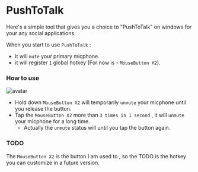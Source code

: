 # PushToTalk

Here's a simple tool that gives you a choice to "PushToTalk" on windows for your any social applications.

When you start to use `PushToTalk` :

- it will `mute` your primary micphone.
- it will register `1` global hotkey (For now is - `MouseButton X2`).

### How to use

![avatar](https://github.com/BokAugust/PushToTalk_Winform/blob/master/PushToTalk.png?raw=true)
- Hold down `MouseButton X2` will temporarily `unmute` your micphone until you release the button.
- Tap the `MouseButton X2` more than `3 times in 1 second` , it will `unmute` your micphone for a long time. 
  - Actually the `unmute` status will until you tap the button again.

### TODO

The `MouseButton X2` is the button I am used to , so the TODO is the hotkey you can customize in a future version.
